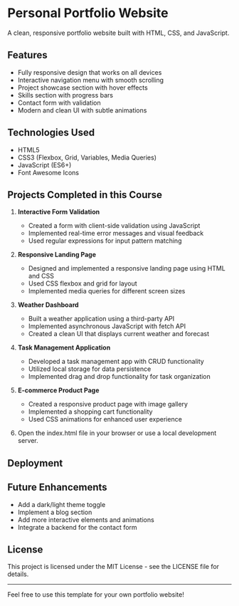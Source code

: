 # Personal Portfolio Website

A clean, responsive portfolio website built with HTML, CSS, and JavaScript.

## Features

- Fully responsive design that works on all devices
- Interactive navigation menu with smooth scrolling
- Project showcase section with hover effects
- Skills section with progress bars
- Contact form with validation
- Modern and clean UI with subtle animations

## Technologies Used

- HTML5
- CSS3 (Flexbox, Grid, Variables, Media Queries)
- JavaScript (ES6+)
- Font Awesome Icons

## Projects Completed in this Course

1. **Interactive Form Validation**
   - Created a form with client-side validation using JavaScript
   - Implemented real-time error messages and visual feedback
   - Used regular expressions for input pattern matching

2. **Responsive Landing Page**
   - Designed and implemented a responsive landing page using HTML and CSS
   - Used CSS flexbox and grid for layout
   - Implemented media queries for different screen sizes

3. **Weather Dashboard**
   - Built a weather application using a third-party API
   - Implemented asynchronous JavaScript with fetch API
   - Created a clean UI that displays current weather and forecast

4. **Task Management Application**
   - Developed a task management app with CRUD functionality
   - Utilized local storage for data persistence
   - Implemented drag and drop functionality for task organization

5. **E-commerce Product Page**
   - Created a responsive product page with image gallery
   - Implemented a shopping cart functionality
   - Used CSS animations for enhanced user experience

3. Open the index.html file in your browser or use a local development server.

## Deployment


## Future Enhancements

- Add a dark/light theme toggle
- Implement a blog section
- Add more interactive elements and animations
- Integrate a backend for the contact form

## License

This project is licensed under the MIT License - see the LICENSE file for details.

---

Feel free to use this template for your own portfolio website! 
